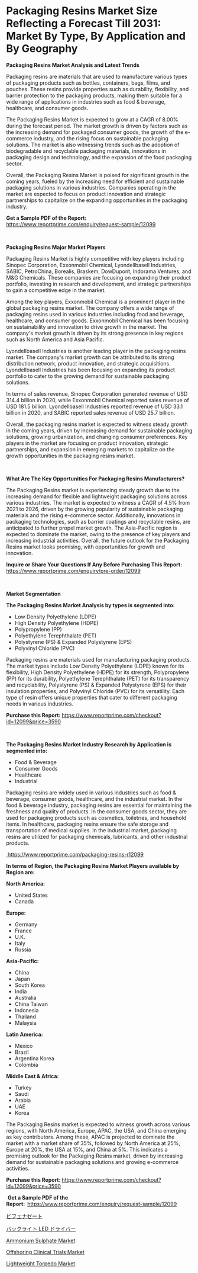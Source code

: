 <p><h1>Packaging Resins Market Size Reflecting a Forecast Till 2031: Market By Type, By Application and By Geography</h1></p><p><strong>Packaging Resins Market Analysis and Latest Trends</strong></p>
<p><p>Packaging resins are materials that are used to manufacture various types of packaging products such as bottles, containers, bags, films, and pouches. These resins provide properties such as durability, flexibility, and barrier protection to the packaging products, making them suitable for a wide range of applications in industries such as food & beverage, healthcare, and consumer goods.</p><p>The Packaging Resins Market is expected to grow at a CAGR of 8.00% during the forecast period. The market growth is driven by factors such as the increasing demand for packaged consumer goods, the growth of the e-commerce industry, and the rising focus on sustainable packaging solutions. The market is also witnessing trends such as the adoption of biodegradable and recyclable packaging materials, innovations in packaging design and technology, and the expansion of the food packaging sector.</p><p>Overall, the Packaging Resins Market is poised for significant growth in the coming years, fueled by the increasing need for efficient and sustainable packaging solutions in various industries. Companies operating in the market are expected to focus on product innovation and strategic partnerships to capitalize on the expanding opportunities in the packaging industry.</p></p>
<p><strong>Get a Sample PDF of the Report:&nbsp;</strong> <a href="https://www.reportprime.com/enquiry/request-sample/12099">https://www.reportprime.com/enquiry/request-sample/12099</a></p>
<p>&nbsp;</p>
<p><strong>Packaging Resins Major Market Players</strong></p>
<p><p>Packaging Resins Market is highly competitive with key players including Sinopec Corporation, Exxonmobil Chemical, Lyondellbasell Industries, SABIC, PetroChina, Borealis, Braskem, DowDupont, Indorama Ventures, and M&G Chemicals. These companies are focusing on expanding their product portfolio, investing in research and development, and strategic partnerships to gain a competitive edge in the market.</p><p>Among the key players, Exxonmobil Chemical is a prominent player in the global packaging resins market. The company offers a wide range of packaging resins used in various industries including food and beverage, healthcare, and consumer goods. Exxonmobil Chemical has been focusing on sustainability and innovation to drive growth in the market. The company's market growth is driven by its strong presence in key regions such as North America and Asia Pacific.</p><p>Lyondellbasell Industries is another leading player in the packaging resins market. The company's market growth can be attributed to its strong distribution network, product innovation, and strategic acquisitions. Lyondellbasell Industries has been focusing on expanding its product portfolio to cater to the growing demand for sustainable packaging solutions.</p><p>In terms of sales revenue, Sinopec Corporation generated revenue of USD 314.4 billion in 2020, while Exxonmobil Chemical reported sales revenue of USD 181.5 billion. Lyondellbasell Industries reported revenue of USD 33.1 billion in 2020, and SABIC reported sales revenue of USD 25.7 billion.</p><p>Overall, the packaging resins market is expected to witness steady growth in the coming years, driven by increasing demand for sustainable packaging solutions, growing urbanization, and changing consumer preferences. Key players in the market are focusing on product innovation, strategic partnerships, and expansion in emerging markets to capitalize on the growth opportunities in the packaging resins market.</p></p>
<p>&nbsp;</p>
<p><strong>What Are The Key Opportunities For Packaging Resins Manufacturers?</strong></p>
<p><p>The Packaging Resins market is experiencing steady growth due to the increasing demand for flexible and lightweight packaging solutions across various industries. The market is expected to witness a CAGR of 4.5% from 2021 to 2026, driven by the growing popularity of sustainable packaging materials and the rising e-commerce sector. Additionally, innovations in packaging technologies, such as barrier coatings and recyclable resins, are anticipated to further propel market growth. The Asia-Pacific region is expected to dominate the market, owing to the presence of key players and increasing industrial activities. Overall, the future outlook for the Packaging Resins market looks promising, with opportunities for growth and innovation.</p></p>
<p><strong>Inquire or Share Your Questions If Any Before Purchasing This Report:</strong> <a href="https://www.reportprime.com/enquiry/pre-order/12099">https://www.reportprime.com/enquiry/pre-order/12099</a></p>
<p>&nbsp;</p>
<p><strong>Market Segmentation</strong></p>
<p><strong>The Packaging Resins Market Analysis by types is segmented into:</strong></p>
<p><ul><li>Low Density Polyethylene (LDPE)</li><li>High Density Polyethylene (HDPE)</li><li>Polypropylene (PP)</li><li>Polyethylene Terephthalate (PET)</li><li>Polystyrene (PS) & Expanded Polystyrene (EPS)</li><li>Polyvinyl Chloride (PVC)</li></ul></p>
<p><p>Packaging resins are materials used for manufacturing packaging products. The market types include Low Density Polyethylene (LDPE) known for its flexibility, High Density Polyethylene (HDPE) for its strength, Polypropylene (PP) for its durability, Polyethylene Terephthalate (PET) for its transparency and recyclability, Polystyrene (PS) & Expanded Polystyrene (EPS) for their insulation properties, and Polyvinyl Chloride (PVC) for its versatility. Each type of resin offers unique properties that cater to different packaging needs in various industries.</p></p>
<p><strong>Purchase this Report:&nbsp;</strong><a href="https://www.reportprime.com/checkout?id=12099&price=3590">https://www.reportprime.com/checkout?id=12099&price=3590</a></p>
<p>&nbsp;</p>
<p><strong>The Packaging Resins Market Industry Research by Application is segmented into:</strong></p>
<p><ul><li>Food & Beverage</li><li>Consumer Goods</li><li>Healthcare</li><li>Industrial</li></ul></p>
<p><p>Packaging resins are widely used in various industries such as food & beverage, consumer goods, healthcare, and the industrial market. In the food & beverage industry, packaging resins are essential for maintaining the freshness and quality of products. In the consumer goods sector, they are used for packaging products such as cosmetics, toiletries, and household items. In healthcare, packaging resins ensure the safe storage and transportation of medical supplies. In the industrial market, packaging resins are utilized for packaging chemicals, lubricants, and other industrial products.</p></p>
<p><a href="https://www.reportprime.com/packaging-resins-r12099">&nbsp;https://www.reportprime.com/packaging-resins-r12099</a></p>
<p><strong>In terms of Region, the Packaging Resins Market Players available by Region are:</strong></p>
<p>
    <p> <strong> North America: </strong>
        <ul>
            <li>United States</li>
            <li>Canada</li>
        </ul>
        </p> 
    <p> <strong> Europe: </strong>
        <ul>
            <li>Germany</li>
            <li>France</li>
            <li>U.K.</li>
            <li>Italy</li>
            <li>Russia</li>
        </ul>
        </p> 
    <p> <strong> Asia-Pacific: </strong>
        <ul>
            <li>China</li>
            <li>Japan</li>
            <li>South Korea</li>
            <li>India</li>
            <li>Australia</li>
            <li>China Taiwan</li>
            <li>Indonesia</li>
            <li>Thailand</li>
            <li>Malaysia</li>
        </ul>
        </p> 
    <p> <strong> Latin America: </strong>
        <ul>
            <li>Mexico</li>
            <li>Brazil</li>
            <li>Argentina Korea</li>
            <li>Colombia</li>
        </ul>
        </p> 
    <p> <strong> Middle East & Africa: </strong>
        <ul>
            <li>Turkey</li>
            <li>Saudi</li>
            <li>Arabia</li>
            <li>UAE</li>
            <li>Korea</li>
        </ul>
    </p>
    </p>
<p><p>The Packaging Resins market is expected to witness growth across various regions, with North America, Europe, APAC, the USA, and China emerging as key contributors. Among these, APAC is projected to dominate the market with a market share of 35%, followed by North America at 25%, Europe at 20%, the USA at 15%, and China at 5%. This indicates a promising outlook for the Packaging Resins market, driven by increasing demand for sustainable packaging solutions and growing e-commerce activities.</p></p>
<p><strong>Purchase this Report: </strong><a href="https://www.reportprime.com/checkout?id=12099&price=3590">https://www.reportprime.com/checkout?id=12099&price=3590</a></p>
<p>&nbsp;<strong>Get a Sample PDF of the Report:&nbsp;&nbsp;</strong><a href="https://www.reportprime.com/enquiry/request-sample/12099">https://www.reportprime.com/enquiry/request-sample/12099</a></p>
<p><strong></strong></p>
<p><p><a href="https://medium.com/@elmoray21/%E3%82%B0%E3%83%AD%E3%83%BC%E3%83%90%E3%83%AB%E3%83%93%E3%83%95%E3%82%A7%E3%83%8A%E3%82%BC%E3%83%BC%E3%83%88%E5%B8%82%E5%A0%B4%E3%81%AF-2024%E5%B9%B4%E3%81%8B%E3%82%892031%E5%B9%B4%E3%81%BE%E3%81%A7%E3%81%AE%E6%9C%9F%E9%96%93%E3%81%AB-%E5%B9%B4%E9%96%93%E5%B9%B3%E5%9D%87%E6%88%90%E9%95%B7%E7%8E%876-7-%E3%81%A7%E6%88%90%E9%95%B7%E3%81%99%E3%82%8B%E3%81%A8%E4%BA%88%E6%B8%AC%E3%81%95%E3%82%8C%E3%81%A6%E3%81%84%E3%81%BE%E3%81%99-d262f6ab1824">ビフェナゼート</a></p><p><a href="https://medium.com/@elmoray21/%E3%83%90%E3%83%83%E3%82%AF%E3%83%A9%E3%82%A4%E3%83%88led%E3%83%89%E3%83%A9%E3%82%A4%E3%83%90%E3%83%BC%E5%B8%82%E5%A0%B4%E3%81%AE%E8%A6%8F%E6%A8%A1%E3%81%AF-%E5%B9%B4%E5%B9%B3%E5%9D%87%E6%88%90%E9%95%B7%E7%8E%8713-5-%E3%81%A7%E6%88%90%E9%95%B7%E3%81%97%E3%81%A6%E3%81%8A%E3%82%8A-%E3%81%93%E3%81%AE%E3%83%AC%E3%83%9D%E3%83%BC%E3%83%88%E3%81%AF-%E3%82%BF%E3%82%A4%E3%83%97-%E3%82%A2%E3%83%97%E3%83%AA%E3%82%B1%E3%83%BC%E3%82%B7%E3%83%A7%E3%83%B3-%E6%88%90%E9%95%B7-%E4%BA%88%E6%B8%AC2024%E5%B9%B4%E3%81%8B%E3%82%892031%E5%B9%B4%E3%81%BE%E3%81%A7%E3%81%AE%E5%88%86%E6%9E%90%E3%82%92%E3%82%AB%E3%83%90%E3%83%BC%E3%81%97%E3%81%A6%E3%81%84%E3%81%BE%E3%81%99-73eedc545456">バックライト LED ドライバー</a></p><p><a href="https://github.com/amapolalg/Market-Research-Report-List-1/blob/main/ammonium-sulphate-market.md">Ammonium Sulphate Market</a></p><p><a href="https://issuu.com/reportprime-2/docs/offshoring-clinical-trials-market-size-2030.pptx">Offshoring Clinical Trials Market</a></p><p><a href="https://www.linkedin.com/pulse/global-lightweight-torpedo-market-trends-insights-growth-ldxme">Lightweight Torpedo Market</a></p></p>